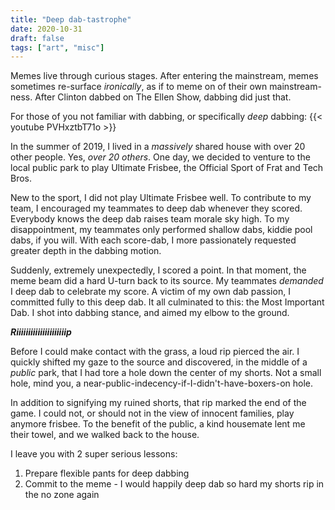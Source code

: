 ```yaml
---
title: "Deep dab-tastrophe"
date: 2020-10-31
draft: false
tags: ["art", "misc"]
---
```

Memes live through curious stages. After entering the mainstream, memes sometimes re-surface _ironically_, as if to meme on of their own mainstream-ness. After Clinton dabbed on The Ellen Show, dabbing did just that.

For those of you not familiar with dabbing, or specifically _deep_ dabbing:
{{< youtube PVHxztbT71o >}}

In the summer of 2019, I lived in a _massively_ shared house with over 20 other people. Yes, _over 20 others_. One day, we decided to venture to the local public park to play Ultimate Frisbee, the Official Sport of Frat and Tech Bros. 

New to the sport, I did not play Ultimate Frisbee well. To contribute to my team, I encouraged my teammates to deep dab whenever they scored. Everybody knows the deep dab raises team morale sky high. To my disappointment, my teammates only performed shallow dabs, kiddie pool dabs, if you will. With each score-dab, I more passionately requested greater depth in the dabbing motion.

Suddenly, extremely unexpectedly, I scored a point. In that moment, the meme beam did a hard U-turn back to its source. My teammates _demanded_ I deep dab to celebrate my score. A victim of my own dab passion, I committed fully to this deep dab. It all culminated to this: the Most Important Dab. I shot into dabbing stance, and aimed my elbow to the ground.

**_Riiiiiiiiiiiiiiiiiiiiip_**

Before I could make contact with the grass, a loud rip pierced the air. I quickly shifted my gaze to the source and discovered, in the middle of a _public_ park, that I had tore a hole down the center of my shorts. Not a small hole, mind you, a near-public-indecency-if-I-didn't-have-boxers-on hole.

In addition to signifying my ruined shorts, that rip marked the end of the game. I could not, or should not in the view of innocent families, play anymore frisbee. To the benefit of the public, a kind housemate lent me their towel, and we walked back to the house.

I leave you with 2 super serious lessons:
1. Prepare flexible pants for deep dabbing
2. Commit to the meme - I would happily deep dab so hard my shorts rip in the no zone again
